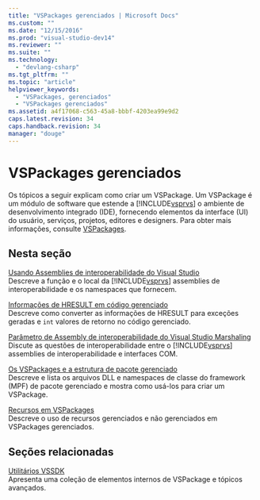 ```yaml
---
title: "VSPackages gerenciados | Microsoft Docs"
ms.custom: ""
ms.date: "12/15/2016"
ms.prod: "visual-studio-dev14"
ms.reviewer: ""
ms.suite: ""
ms.technology: 
  - "devlang-csharp"
ms.tgt_pltfrm: ""
ms.topic: "article"
helpviewer_keywords: 
  - "VSPackages, gerenciados"
  - "VSPackages gerenciados"
ms.assetid: a4f17068-c563-45a8-bbbf-4203ea99e9d2
caps.latest.revision: 34
caps.handback.revision: 34
manager: "douge"
---
```

# VSPackages gerenciados
Os tópicos a seguir explicam como criar um VSPackage.  Um VSPackage é um módulo de software que estende a [!INCLUDE[vsprvs](../assembler/masm/includes/vsprvs_md.md)] o ambiente de desenvolvimento integrado \(IDE\), fornecendo elementos da interface \(UI\) do usuário, serviços, projetos, editores e designers.  Para obter mais informações, consulte [VSPackages](../Topic/VSPackages.md).  
  
## Nesta seção  
 [Usando Assemblies de interoperabilidade do Visual Studio](../Topic/Using%20Visual%20Studio%20Interop%20Assemblies.md)  
 Descreve a função e o local da [!INCLUDE[vsprvs](../assembler/masm/includes/vsprvs_md.md)] assemblies de interoperabilidade e os namespaces que fornecem.  
  
 [Informações de HRESULT em código gerenciado](../misc/hresult-information-in-managed-code.md)  
 Descreve como converter as informações de HRESULT para exceções geradas e `int` valores de retorno no código gerenciado.  
  
 [Parâmetro de Assembly de interoperabilidade do Visual Studio Marshaling](../Topic/Visual%20Studio%20Interop%20Assembly%20Parameter%20Marshaling.md)  
 Discute as questões de interoperabilidade entre o [!INCLUDE[vsprvs](../assembler/masm/includes/vsprvs_md.md)] assemblies de interoperabilidade e interfaces COM.  
  
 [Os VSPackages e a estrutura de pacote gerenciado](../Topic/VSPackages%20and%20the%20Managed%20Package%20Framework.md)  
 Descreve e lista os arquivos DLL e namespaces de classe do framework \(MPF\) de pacote gerenciado e mostra como usá\-los para criar um VSPackage.  
  
 [Recursos em VSPackages](../Topic/Resources%20in%20VSPackages.md)  
 Descreve o uso de recursos gerenciados e não gerenciados em VSPackages gerenciados.  
  
## Seções relacionadas  
 [Utilitários VSSDK](../Topic/VSSDK%20Utilities.md)  
 Apresenta uma coleção de elementos internos de VSPackage e tópicos avançados.